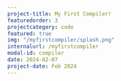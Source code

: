 ```yaml
---
project-title: My First Compiler!
featuredorder: 3
projectcategory: code
featured: true
img: "/myfirstcompiler/splash.png"
internalurl: /myfirstcompiler
modal-id: compiler
date: 2024-02-07
project-date: Feb 2024
---
```


